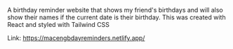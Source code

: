 A birthday reminder website that shows my friend's birthdays and will also show their names if the current date is their birthday. This was created with React and styled with Tailwind CSS

Link: https://macengbdayreminders.netlify.app/
